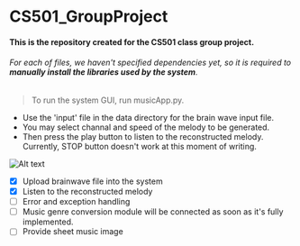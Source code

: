 # CS501_GroupProject
#### This is the repository created for the CS501 class group project.

###### For each of files, we haven't specified dependencies yet, so it is required to **manually install the libraries used by the system**.


> To run the system GUI, run musicApp.py.

* Use the 'input' file in the data directory for the brain wave input file.
* You may select channal and speed of the melody to be generated.
* Then press the play button to listen to the reconstructed melody. Currently, STOP button doesn't work at this moment of writing.

![Alt text](/Users/seunghee/PycharmProjects/CS501_GroupProject/image/gui.png?raw=true "System GUI")



- [x] Upload brainwave file into the system
- [x] Listen to the reconstructed melody
- [ ] Error and exception handling 
- [ ] Music genre conversion module will be connected as soon as it's fully implemented.
- [ ] Provide sheet music image 
